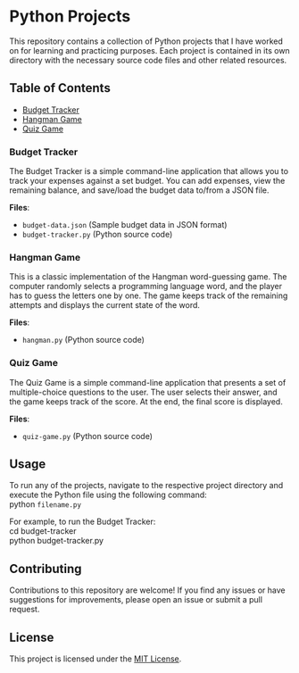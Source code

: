 # Python Projects

This repository contains a collection of Python projects that I have worked on for learning and practicing purposes. Each project is contained in its own directory with the necessary source code files and other related resources.

## Table of Contents

- [Budget Tracker](https://github.com/TheBear1616/python-projects/blob/master/budget-tracker.py)
- [Hangman Game](https://github.com/TheBear1616/python-projects/blob/master/hangman.py)
- [Quiz Game](https://github.com/TheBear1616/python-projects/blob/master/quiz-game.py)

### Budget Tracker

The Budget Tracker is a simple command-line application that allows you to track your expenses against a set budget. You can add expenses, view the remaining balance, and save/load the budget data to/from a JSON file.

**Files**:
- `budget-data.json` (Sample budget data in JSON format)
- `budget-tracker.py` (Python source code)

### Hangman Game

This is a classic implementation of the Hangman word-guessing game. The computer randomly selects a programming language word, and the player has to guess the letters one by one. The game keeps track of the remaining attempts and displays the current state of the word.

**Files**:
- `hangman.py` (Python source code)

### Quiz Game

The Quiz Game is a simple command-line application that presents a set of multiple-choice questions to the user. The user selects their answer, and the game keeps track of the score. At the end, the final score is displayed.

**Files**:
- `quiz-game.py` (Python source code)

## Usage

To run any of the projects, navigate to the respective project directory and execute the Python file using the following command:<br>
python `filename.py`

For example, to run the Budget Tracker:<br>
cd budget-tracker<br>
python budget-tracker.py

## Contributing

Contributions to this repository are welcome! If you find any issues or have suggestions for improvements, please open an issue or submit a pull request.

## License

This project is licensed under the [MIT License](LICENSE).
